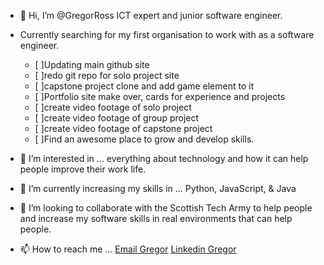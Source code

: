 - 👋 Hi, I’m @GregorRoss
      ICT expert and junior software engineer.

 - Currently searching for my first organisation to work with as a software engineer.
     * [ ]Updating main github site
     * [ ]redo git repo for solo project site
     * [ ]capstone project clone and add game element to it
     * [ ]Portfolio site make over, cards for experience and projects
     * [ ]create video footage of solo project
     * [ ]create video footage of group project
     * [ ]create video footage of capstone project
     * [ ]Find an awesome place to grow and develop skills.
  
- 👀 I’m interested in ...
      everything about technology and how it can help people improve their work life.
  
- 🌱 I’m currently increasing my skills in ...
      Python, JavaScript,  & Java
  
- 💞️ I’m looking to collaborate with the Scottish Tech Army to help people and increase my software skills in real environments that can help people.
  
- 📫 How to reach me ...
  [Email Gregor](mailto:gregor.home@btinternet.com)
  [Linkedin Gregor](https://www.linkedin.com/in/gregor-ross)


